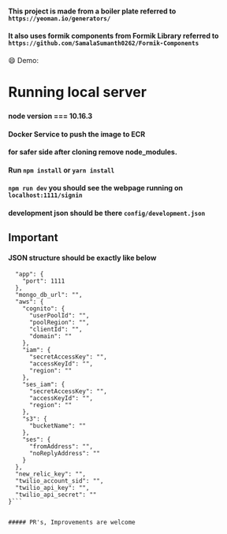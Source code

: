 #### This project is made from a boiler plate referred to `https://yeoman.io/generators/`

#### It also uses formik components from Formik Library referred to `https://github.com/SamalaSumanth0262/Formik-Components` 


:smile: Demo: 


# Running local server
###
#### node version === 10.16.3
#### Docker Service to push the image to ECR
#### for safer side after cloning remove node_modules.
#### Run `npm install` or `yarn install`
#### `npm run dev` you should see the webpage running on `localhost:1111/signin`
#### development json should be there `config/development.json`

## Important 
#### JSON structure should be exactly like below

```{
  "app": {
    "port": 1111
  },
  "mongo_db_url": "",
  "aws": {
    "cognito": {
      "userPoolId": "",
      "poolRegion": "",
      "clientId": "",
      "domain": ""
    },
    "iam": {
      "secretAccessKey": "",
      "accessKeyId": "",
      "region": ""
    },
    "ses_iam": {
      "secretAccessKey": "",
      "accessKeyId": "",
      "region": ""
    },
    "s3": {
      "bucketName": ""
    },
    "ses": {
      "fromAddress": "",
      "noReplyAddress": ""
    }
  },
  "new_relic_key": "",
  "twilio_account_sid": "",
  "twilio_api_key": "",
  "twilio_api_secret": ""
}```


##### PR's, Improvements are welcome
